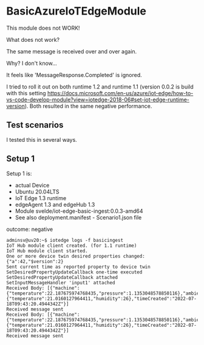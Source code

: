 # BasicAzureIoTEdgeModule

This module does not WORK!

What does not work? 

The same message is received over and over again.

Why? I don't know...

It feels like 'MessageResponse.Completed' is ignored.

I tried to roll it out on both runtime 1.2 and runtime 1.1 (version 0.0.2 is build with this setting https://docs.microsoft.com/en-us/azure/iot-edge/how-to-vs-code-develop-module?view=iotedge-2018-06#set-iot-edge-runtime-version). Both resulted in the same negative performance.


## Test scenarios

I tested this in several ways.

## Setup 1

Setup 1 is:
- actual Device
- Ubuntu 20.04LTS
- IoT Edge 1.3 runtime
- edgeAgent 1.3 and edgeHub 1.3
- Module svelde/iot-edge-basic-ingest:0.0.3-amd64
- See also deployment.manifest - Scenario1.json file

outcome: negative

```
adminsv@uv20:~$ iotedge logs -f basicingest
IoT Hub module client created. (for 1.1 runtime)
IoT Hub module client started.
One or more device twin desired properties changed:
{"a":42,"$version":2}
Sent current time as reported property to device twin
SetDesiredPropertyUpdateCallback one-time executed
SetDesiredPropertyUpdateCallback attached
SetInputMessageHandler 'input1' attached
Received Body: [{"machine":{"temperature":22.187675974768435,"pressure":1.1353048578850116},"ambient":{"temperature":21.0160127964411,"humidity":26},"timeCreated":"2022-07-18T09:43:20.4944342Z"}]
Received message sent
Received Body: [{"machine":{"temperature":22.187675974768435,"pressure":1.1353048578850116},"ambient":{"temperature":21.0160127964411,"humidity":26},"timeCreated":"2022-07-18T09:43:20.4944342Z"}]
Received message sent
```
